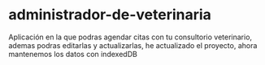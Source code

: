 # administrador-de-veterinaria

Aplicación en la que podras agendar citas con tu consultorio veterinario, ademas podras editarlas y actualizarlas, he actualizado el proyecto, ahora mantenemos los datos con indexedDB
